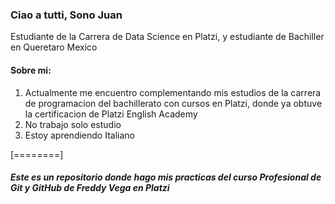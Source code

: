 ###  Ciao a tutti, Sono Juan
Estudiante de la Carrera de Data Science en Platzi, y estudiante de Bachiller en Queretaro Mexico
#### Sobre mi:
1. Actualmente me encuentro complementando mis estudios de la carrera de programacion del bachillerato con cursos en Platzi, donde ya obtuve la certificacion de Platzi English Academy
1. No trabajo solo estudio
1. Estoy aprendiendo Italiano

[========]
##### Este es un repositorio donde hago mis practicas del curso Profesional de Git y GitHub de Freddy Vega en Platzi
